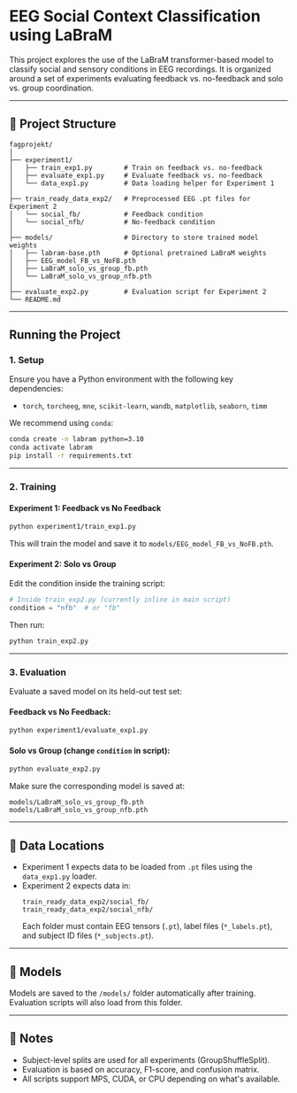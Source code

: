 # EEG Social Context Classification using LaBraM

This project explores the use of the LaBraM transformer-based model to classify social and sensory conditions in EEG recordings. It is organized around a set of experiments evaluating feedback vs. no-feedback and solo vs. group coordination.

---

## 🔧 Project Structure

```
fagprojekt/
│
├── experiment1/
│   ├── train_exp1.py        # Train on feedback vs. no-feedback
│   ├── evaluate_exp1.py     # Evaluate feedback vs. no-feedback
│   └── data_exp1.py         # Data loading helper for Experiment 1
│
├── train_ready_data_exp2/   # Preprocessed EEG .pt files for Experiment 2
│   └── social_fb/           # Feedback condition
│   └── social_nfb/          # No-feedback condition
│
├── models/                  # Directory to store trained model weights
│   ├── labram-base.pth      # Optional pretrained LaBraM weights
│   ├── EEG_model_FB_vs_NoFB.pth
│   ├── LaBraM_solo_vs_group_fb.pth
│   └── LaBraM_solo_vs_group_nfb.pth
│
├── evaluate_exp2.py         # Evaluation script for Experiment 2
└── README.md
```

---

##  Running the Project

### 1. Setup
Ensure you have a Python environment with the following key dependencies:

- `torch`, `torcheeg`, `mne`, `scikit-learn`, `wandb`, `matplotlib`, `seaborn`, `timm`

We recommend using `conda`:

```bash
conda create -n labram python=3.10
conda activate labram
pip install -r requirements.txt
```

---

### 2. Training

#### Experiment 1: Feedback vs No Feedback

```bash
python experiment1/train_exp1.py
```

This will train the model and save it to `models/EEG_model_FB_vs_NoFB.pth`.

#### Experiment 2: Solo vs Group

Edit the condition inside the training script:

```python
# Inside train_exp2.py (currently inline in main script)
condition = "nfb"  # or "fb"
```

Then run:

```bash
python train_exp2.py
```

---

### 3. Evaluation

Evaluate a saved model on its held-out test set:

#### Feedback vs No Feedback:

```bash
python experiment1/evaluate_exp1.py
```

#### Solo vs Group (change `condition` in script):

```bash
python evaluate_exp2.py
```

Make sure the corresponding model is saved at:

```
models/LaBraM_solo_vs_group_fb.pth
models/LaBraM_solo_vs_group_nfb.pth
```

---

## 📂 Data Locations

- Experiment 1 expects data to be loaded from `.pt` files using the `data_exp1.py` loader.
- Experiment 2 expects data in:
  ```
  train_ready_data_exp2/social_fb/
  train_ready_data_exp2/social_nfb/
  ```
  Each folder must contain EEG tensors (`.pt`), label files (`*_labels.pt`), and subject ID files (`*_subjects.pt`).

---

## 💾 Models

Models are saved to the `/models/` folder automatically after training. Evaluation scripts will also load from this folder.

---

## 📝 Notes

- Subject-level splits are used for all experiments (GroupShuffleSplit).
- Evaluation is based on accuracy, F1-score, and confusion matrix.
- All scripts support MPS, CUDA, or CPU depending on what's available.

